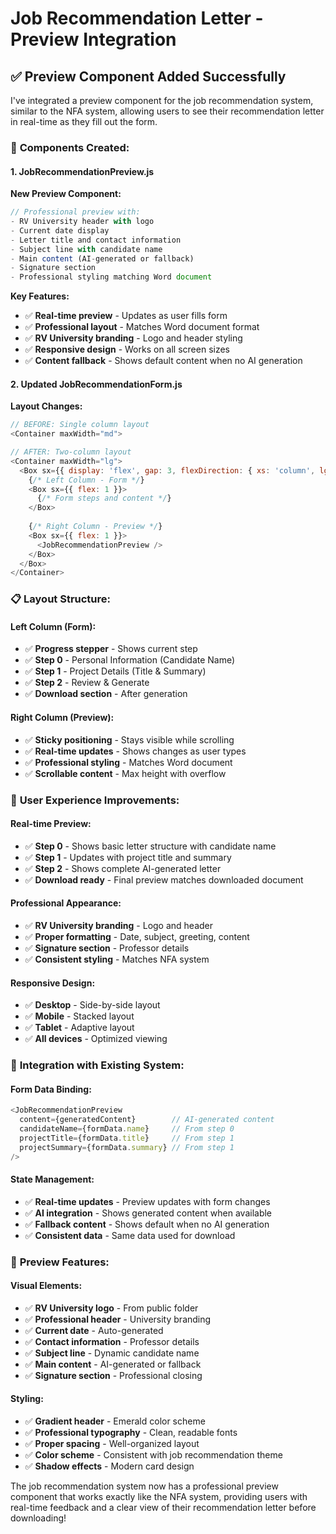 # Job Recommendation Letter - Preview Integration

## ✅ Preview Component Added Successfully

I've integrated a preview component for the job recommendation system, similar to the NFA system, allowing users to see their recommendation letter in real-time as they fill out the form.

### 🔧 **Components Created:**

#### **1. JobRecommendationPreview.js**
**New Preview Component:**
```javascript
// Professional preview with:
- RV University header with logo
- Current date display
- Letter title and contact information
- Subject line with candidate name
- Main content (AI-generated or fallback)
- Signature section
- Professional styling matching Word document
```

**Key Features:**
- ✅ **Real-time preview** - Updates as user fills form
- ✅ **Professional layout** - Matches Word document format
- ✅ **RV University branding** - Logo and header styling
- ✅ **Responsive design** - Works on all screen sizes
- ✅ **Content fallback** - Shows default content when no AI generation

#### **2. Updated JobRecommendationForm.js**
**Layout Changes:**
```javascript
// BEFORE: Single column layout
<Container maxWidth="md">

// AFTER: Two-column layout
<Container maxWidth="lg">
  <Box sx={{ display: 'flex', gap: 3, flexDirection: { xs: 'column', lg: 'row' } }}>
    {/* Left Column - Form */}
    <Box sx={{ flex: 1 }}>
      {/* Form steps and content */}
    </Box>
    
    {/* Right Column - Preview */}
    <Box sx={{ flex: 1 }}>
      <JobRecommendationPreview />
    </Box>
  </Box>
</Container>
```

### 📋 **Layout Structure:**

#### **Left Column (Form):**
- ✅ **Progress stepper** - Shows current step
- ✅ **Step 0** - Personal Information (Candidate Name)
- ✅ **Step 1** - Project Details (Title & Summary)
- ✅ **Step 2** - Review & Generate
- ✅ **Download section** - After generation

#### **Right Column (Preview):**
- ✅ **Sticky positioning** - Stays visible while scrolling
- ✅ **Real-time updates** - Shows changes as user types
- ✅ **Professional styling** - Matches Word document
- ✅ **Scrollable content** - Max height with overflow

### 🎯 **User Experience Improvements:**

#### **Real-time Preview:**
- ✅ **Step 0** - Shows basic letter structure with candidate name
- ✅ **Step 1** - Updates with project title and summary
- ✅ **Step 2** - Shows complete AI-generated letter
- ✅ **Download ready** - Final preview matches downloaded document

#### **Professional Appearance:**
- ✅ **RV University branding** - Logo and header
- ✅ **Proper formatting** - Date, subject, greeting, content
- ✅ **Signature section** - Professor details
- ✅ **Consistent styling** - Matches NFA system

#### **Responsive Design:**
- ✅ **Desktop** - Side-by-side layout
- ✅ **Mobile** - Stacked layout
- ✅ **Tablet** - Adaptive layout
- ✅ **All devices** - Optimized viewing

### 🔄 **Integration with Existing System:**

#### **Form Data Binding:**
```javascript
<JobRecommendationPreview
  content={generatedContent}        // AI-generated content
  candidateName={formData.name}     // From step 0
  projectTitle={formData.title}     // From step 1
  projectSummary={formData.summary} // From step 1
/>
```

#### **State Management:**
- ✅ **Real-time updates** - Preview updates with form changes
- ✅ **AI integration** - Shows generated content when available
- ✅ **Fallback content** - Shows default when no AI generation
- ✅ **Consistent data** - Same data used for download

### 📱 **Preview Features:**

#### **Visual Elements:**
- ✅ **RV University logo** - From public folder
- ✅ **Professional header** - University branding
- ✅ **Current date** - Auto-generated
- ✅ **Contact information** - Professor details
- ✅ **Subject line** - Dynamic candidate name
- ✅ **Main content** - AI-generated or fallback
- ✅ **Signature section** - Professional closing

#### **Styling:**
- ✅ **Gradient header** - Emerald color scheme
- ✅ **Professional typography** - Clean, readable fonts
- ✅ **Proper spacing** - Well-organized layout
- ✅ **Color scheme** - Consistent with job recommendation theme
- ✅ **Shadow effects** - Modern card design

The job recommendation system now has a professional preview component that works exactly like the NFA system, providing users with real-time feedback and a clear view of their recommendation letter before downloading!
